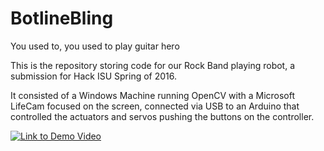 # BotlineBling
You used to, you used to play guitar hero

This is the repository storing code for our Rock Band playing robot, a submission for Hack ISU Spring of 2016.

It consisted of a Windows Machine running OpenCV with a Microsoft LifeCam focused on the screen, connected via USB to an Arduino that controlled the actuators and servos pushing the buttons on the controller.

[![Link to Demo Video](https://i.ytimg.com/vi/SustWApBaj0/maxresdefault.jpg)](https://www.youtube.com/watch?v=SustWApBaj0)
